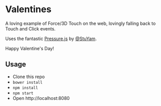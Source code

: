 # Valentines

A loving example of Force/3D Touch on the web, lovingly falling back to Touch and Click events.

Uses the fantastic [Pressure.js](https://github.com/yamartino) by [@StuYam](https://twitter.com/StuYam).

Happy Valentine's Day!

## Usage

- Clone this repo
- `bower install`
- `npm install`
- `npm start`
- Open http://localhost:8080
